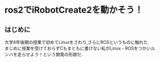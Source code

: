 # ros2でiRobotCreate2を動かそう！

## はじめに
大学4年後期の授業で初めてLinuxをさわり,さらにROSというものに触れた.  
まじめに授業を受けておらずCもまともに書けない私がLinux・ROSをつかいルンバを走らせよう！という開発の形跡だ.  
